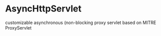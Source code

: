 # AsyncHttpServlet
customizable asynchronous (non-blocking proxy servlet based on MITRE ProxyServlet
